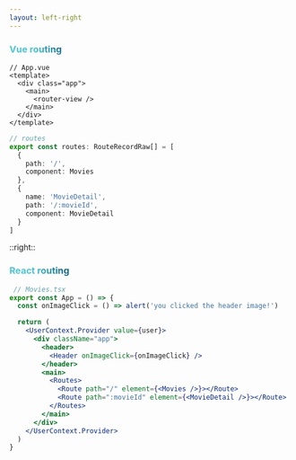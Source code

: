 ```yaml
---
layout: left-right
---
```


### Vue routing

```vue {5}
// App.vue
<template>
  <div class="app">
    <main>
      <router-view />
    </main>
  </div>
</template>
```

```ts
// routes
export const routes: RouteRecordRaw[] = [
  {
    path: '/',
    component: Movies
  },
  {
    name: 'MovieDetail',
    path: '/:movieId',
    component: MovieDetail
  }
]
```

::right::

### React routing

```jsx {12-15}
 // Movies.tsx
export const App = () => {
  const onImageClick = () => alert('you clicked the header image!')

  return (
    <UserContext.Provider value={user}>
      <div className="app">
        <header>
          <Header onImageClick={onImageClick} />
        </header>
        <main>
          <Routes>
            <Route path="/" element={<Movies />}></Route>
            <Route path=":movieId" element={<MovieDetail />}></Route>
          </Routes>
        </main>
      </div>
    </UserContext.Provider>
  )
}
```

<style>
h3 {
  background-color: #2B90B6;
  background-image: linear-gradient(45deg, #4EC5D4 10%, #146b8c 20%);
  background-size: 100%;
  -webkit-background-clip: text;
  -moz-background-clip: text;
  -webkit-text-fill-color: transparent; 
  -moz-text-fill-color: transparent;
}
</style>
